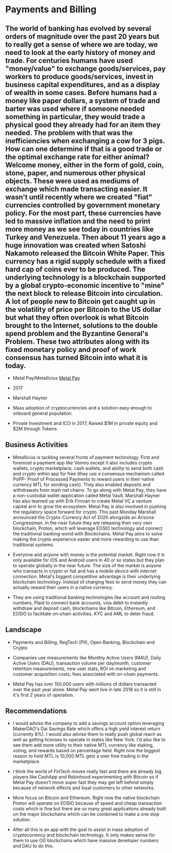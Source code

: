 # Payments and Billing

## The world of banking has evolved by several orders of magnitude over the past 20 years but to really get a sense of where we are today, we need to look at the early history of money and trade. For centuries humans have used "money/value" to exchange goods/services, pay workers to produce goods/services, invest in business capital expenditures, and as a display of wealth in some cases. Before humans had a money like paper dollars, a system of trade and barter was used where if someone needed something in particular, they would trade a physical good they already had for an item they needed. The problem with that was the inefficiencies when exchanging a cow for 3 pigs. How can one determine if that is a good trade or the optimal exchange rate for either animal? Welcome money, either in the form of gold, coin, stone, paper, and numerous other physical objects. These were used as mediums of exchange which made transacting easier. It wasn't until recently where we created "fiat" currencies controlled by government monetary policy. For the most part, these currencies have led to massive inflation and the need to print more money as we see today in countries like Turkey and Venezuela. Then about 11 years ago a huge innovation was created when Satoshi Nakamoto released the Bitcoin White Paper. This currency has a rigid supply schedule with a fixed hard cap of coins ever to be produced. The underlying technology is a blockchain supported by a global crypto-economic incentive to "mine" the next block to release Bitcoin into circulation. A lot of people new to Bitcoin get caught up in the volatility of price per Bitcoin to the US dollar but what they often overlook is what Bitcoin brought to the Internet, solutions to the double spend problem and the Byzantine General's Problem. These two attributes along with its fixed monetary policy and proof of work consensus has turned Bitcoin into what it is today. 

* Metal Pay/Metallicius [Metal Pay](https://www.metalpay.com)

* 2017

* Marshall Hayner 

* Mass adoption of cryptocurrencies and a solution easy enough to onboard general population.

* Private Investment and ICO in 2017, Raised $1M in private equity and $2M through Tokens


## Business Activities

* Metallicius is tackling several fronts of payment technology. First and foremost a payment app like Venmo except it also includes crypto wallets, crypto marketplace, cash wallets, and ability to send both cash and crypto within app for free (they use a consensus mechanism called PoPP- Proof of Processed Payments to reward users in their native currency MTL for sending cash). They also enabled deposits and withdrawals from main net chains. To go along with Metal Pay, they have a non-custodial wallet application called Metal Vault. Marshall Hayner has also teamed up with Erik Finman to create Metal VC a venture capital arm to grow the ecosystem. Metal Pay is also involved in pushing the regulatory space forward for crypto. This past Monday Marshall announced the Crypto-Currency Act of 2020 alongside an Arizona Congressman.  In the near future they are releasing their very own blockchain, Proton, which will leverage EOSIO technology and connect the traditional banking world with Blockchains. Metal Pay aims to solve making the crypto experience easier and more rewarding to use than traditional systems.

* Everyone and anyone with money is the potential market. Right now it is only available for iOS and Android users in 40 or so states but they plan to operate globally in the near future. The size of the market is anyone who transacts in crypto or fiat and has a mobile device with internet connection. Metal's biggest competitive advantage is their underlying blockchain technology. Instead of charging fees to send money they can actually reward their users in a native currency. 

* They are using traditional banking technologies like account and routing numbers, Plaid to connect bank accounts, visa debit to instantly withdraw and deposit cash, blockchains like Bitcoin, Ethereum, and EOSIO to facilitate on-chain activities, KYC and AML to deter fraud.

## Landscape

* Payments and Billing, RegTech (PII), Open Banking, Blockchain and Crypto

* Companies use measurements like Monthly Active Users (MAU), Daily Active Users (DAU), transaction volume per day/month, customer retention measurements, new user stats, ROI on marketing and customer acquisition costs, fees associated with on-chain payments.

* Metal Pay has over 150,000 users with millions of dollars transacted over the past year alone. Metal Pay went live in late 2018 so it is still in it's first 2 years of operation.

## Recommendations

* I would advise the company to add a savings account option leveraging MakerDAO's Dai Savings Rate which offers a high yield interest return (currently 8%). I would also advise them to really push global reach as well as getting licenses to operate in states like New York. I'd also like to see them add more utility to their native MTL currency like staking, voting, and rewards based on percentage held. Right now the biggest reason to hold MTL is 10,000 MTL gets a user free trading in the marketplace. 

* I think the world of FinTech moves really fast and there are already big players like CashApp and Robinhood experimenting with Bitcoin so if Metal Pay doesn't move super fast they may get left behind simply because of network effects and loyal customers to other networks.

* More focus on Bitcoin and Ethereum. Right now the native blockchain Proton will operate on EOSIO because of speed and cheap transaction costs which is fine but there are so many great applications already built on the major blockchains which can be combined to make a one stop solution. 

* After all this is an app with the goal to assist in mass adoption of cryptocurrency and blockchain technology. It only makes sense for them to use OG blockchains which have massive developer numbers and DAU to do this.